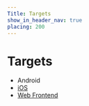 ```yaml
---
Title: Targets
show_in_header_nav: true
placing: 200
---
```


# Targets

- Android
- [iOS](%base_url%/?targets/ios)
- [Web Frontend](%base_url%/?targets/web-frontend)